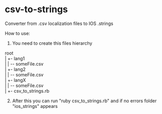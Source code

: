 # csv-to-strings
Converter from .csv localization files to IOS .strings

How to use: 
1. You need to create this files hierarchy

 root    
 | +- lang1    
 |  | -- someFile.csv    
 | +- lang2    
 |  | -- someFile.csv    
 | +- langX    
 |  | -- someFile.csv    
 | +- csv_to_strings.rb    

2. After this you can run "ruby csv_to_strings.rb" and if no errors folder "ios_strings" appears
